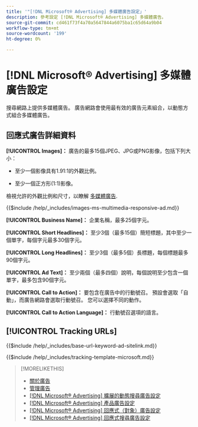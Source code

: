 ```yaml
---
title: '"[!DNL Microsoft® Advertising] 多媒體廣告設定」'
description: 參考設定 [!DNL Microsoft® Advertising] 多媒體廣告。
source-git-commit: cd461f73f4a70a5647844a6075ba1c65d64a9b04
workflow-type: tm+mt
source-wordcount: '199'
ht-degree: 0%

---
```


# [!DNL Microsoft® Advertising] 多媒體廣告設定

搜尋網路上提供多媒體廣告。 廣告網路會使用最有效的廣告元素組合，以動態方式組合多媒體廣告。

## 回應式廣告詳細資料

**[!UICONTROL Images]：** 廣告的最多15個JPEG、JPG或PNG影像，包括下列大小：

* 至少一個影像具有1.91:1的外觀比例。

* 至少一個正方形(1:1)影像。

檢視允許的外觀比例和尺寸，以瞭解 [多媒體廣告](https://help.ads.microsoft.com/#apex/ads/en/60107/0).

<!-- Instructions -->

{{$include /help/_includes/images-ms-multimedia-responsive-ad.md}}

**[!UICONTROL Business Name]：** 企業名稱，最多25個字元。

**[!UICONTROL Short Headlines]：** 至少3個（最多15個）簡短標題，其中至少一個單字，每個字元最多30個字元。

**[!UICONTROL Long Headlines]：** 至少3個（最多5個）長標題，每個標題最多90個字元。

**[!UICONTROL Ad Text]：** 至少兩個（最多四個）說明，每個說明至少包含一個單字，最多包含90個字元。

**[!UICONTROL Call to Action]：** 要包含在廣告中的行動號召。 預設會選取「自動」，而廣告網路會選取行動號召。 您可以選擇不同的動作。

**[!UICONTROL Call to Action Language]：** 行動號召選項的語言。

## [!UICONTROL Tracking URLs]

<!-- **[!UICONTROL Base URl]:** -->

{{$include /help/_includes/base-url-keyword-ad-sitelink.md}}

<!-- **[!UICONTROL Tracking Template]:** -->

{{$include /help/_includes/tracking-template-microsoft.md}}

>[!MORELIKETHIS]
>
>* [關於廣告](ad-about.md)
>* [管理廣告](ad-manage.md)
>* [[!DNL Microsoft® Advertising] 擴展的動態搜尋廣告設定](ad-settings-microsoft-dsa.md)
>* [[!DNL Microsoft® Advertising] 產品廣告設定](ad-settings-microsoft-product.md)
>* [[!DNL Microsoft® Advertising] 回應式（對象）廣告設定](ad-settings-microsoft-responsive.md)
>* [[!DNL Microsoft® Advertising] 回應式搜尋廣告設定](ad-settings-microsoft-rsa.md)

